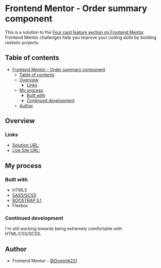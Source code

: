 # Frontend Mentor - Order summary component

This is a solution to the [Four card feature section on Frontend Mentor](https://www.frontendmentor.io/challenges/four-card-feature-section-weK1eFYK). Frontend Mentor challenges help you improve your coding skills by building realistic projects. 

## Table of contents

- [Frontend Mentor - Order summary component](#frontend-mentor---order-summary-component)
  - [Table of contents](#table-of-contents)
  - [Overview](#overview)
    - [Links](#links)
  - [My process](#my-process)
    - [Built with](#built-with)
    - [Continued development](#continued-development)
  - [Author](#author)

## Overview

### Links

- [Solution URL:](https://www.frontendmentor.io/solutions/order-summary-component-solution-with-scss-Fvkp9Hm3u)
- [Live Site URL:](https://dominik221.github.io/fmexam1.github.io/)

## My process

### Built with

- HTML5
- [SASS/SCSS](https://sass-lang.com/)
- [BOOSTRAP 5.1](https://getbootstrap.com/)
- Flexbox

### Continued development
I'm still working towards being extremely comfortable with HTML/CSS/SCSS.

## Author
- Frontend Mentor - [@Dominik221](https://www.frontendmentor.io/profile/Dominik221)